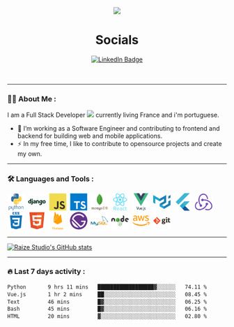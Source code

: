 <div id="header" align="center">
  <img src="https://media1.tenor.com/m/Cy_-gpMAPfUAAAAC/pianistchenle-sad-dog-crying.gif" width="256"/>
</div>
<div align="center">
  <h1>Socials</h1>
</div>
<div id="badges" align="center">
  <a href="https://www.linkedin.com/in/pinhojoel" target="_blank"><img src="https://img.shields.io/badge/LinkedIn-blue?style=for-the-badge&logo=linkedin&logoColor=white" alt="LinkedIn Badge"/></a>
</div>
</br>
<img src="https://komarev.com/ghpvc/?username=raizestudio&style=flat-square&color=blue" alt=""/>

---

### :man_technologist: About Me :
I am a Full Stack Developer <img src="https://media.giphy.com/media/WUlplcMpOCEmTGBtBW/giphy.gif" width="30"> currently living France and i'm portuguese.

- :telescope: I’m working as a Software Engineer and contributing to frontend and backend for building web and mobile applications.
- :zap: In my free time, I like to contribute to opensource projects and create my own.

---

### :hammer_and_wrench: Languages and Tools :
<div>
  <img src="https://github.com/devicons/devicon/blob/master/icons/python/python-original-wordmark.svg" title="Python" alt="React" width="40" height="40"/>&nbsp;
  <img src="https://github.com/devicons/devicon/blob/master/icons/django/django-plain-wordmark.svg" title="Django" alt="React" width="40" height="40"/>&nbsp;
  <img src="https://github.com/devicons/devicon/blob/master/icons/javascript/javascript-original.svg" title="Javascript" alt="React" width="40" height="40"/>&nbsp;
  <img src="https://github.com/devicons/devicon/blob/master/icons/typescript/typescript-original.svg" title="Typescript" alt="React" width="40" height="40"/>&nbsp;
  <img src="https://github.com/devicons/devicon/blob/master/icons/mongodb/mongodb-original-wordmark.svg" title="MongoDB" alt="React" width="40" height="40"/>&nbsp;
  <img src="https://github.com/devicons/devicon/blob/master/icons/react/react-original-wordmark.svg" title="React" alt="React" width="40" height="40"/>&nbsp;
  <img src="https://github.com/devicons/devicon/blob/master/icons/vuejs/vuejs-original-wordmark.svg" title="VueJs" alt="React" width="40" height="40"/>&nbsp;
  <img src="https://github.com/devicons/devicon/blob/master/icons/materialui/materialui-original.svg" title="Material UI" alt="Material UI" width="40" height="40"/>&nbsp;
  <img src="https://github.com/devicons/devicon/blob/master/icons/flutter/flutter-original.svg" title="Flutter" alt="Flutter" width="40" height="40"/>&nbsp;
  <img src="https://github.com/devicons/devicon/blob/master/icons/redux/redux-original.svg" title="Redux" alt="Redux " width="40" height="40"/>&nbsp;
  <img src="https://github.com/devicons/devicon/blob/master/icons/css3/css3-plain-wordmark.svg"  title="CSS3" alt="CSS" width="40" height="40"/>&nbsp;
  <img src="https://github.com/devicons/devicon/blob/master/icons/html5/html5-original.svg" title="HTML5" alt="HTML" width="40" height="40"/>&nbsp;
  <img src="https://github.com/devicons/devicon/blob/master/icons/firebase/firebase-plain-wordmark.svg" title="Firebase" alt="Firebase" width="40" height="40"/>&nbsp;
  <img src="https://github.com/devicons/devicon/blob/master/icons/gatsby/gatsby-original.svg" title="Gatsby"  alt="Gatsby" width="40" height="40"/>&nbsp;
  <img src="https://github.com/devicons/devicon/blob/master/icons/mysql/mysql-original-wordmark.svg" title="MySQL"  alt="MySQL" width="40" height="40"/>&nbsp;
  <img src="https://github.com/devicons/devicon/blob/master/icons/nodejs/nodejs-original-wordmark.svg" title="NodeJS" alt="NodeJS" width="40" height="40"/>&nbsp;
  <img src="https://github.com/devicons/devicon/blob/master/icons/amazonwebservices/amazonwebservices-plain-wordmark.svg" title="AWS" alt="AWS" width="40" height="40"/>&nbsp;
  <img src="https://github.com/devicons/devicon/blob/master/icons/git/git-original-wordmark.svg" title="Git" **alt="Git" width="40" height="40"/>
</div>

---
[![Raize Studio's GitHub stats](https://github-readme-stats.vercel.app/api?username=raizestudio)](https://github.com/raizestudio&show_icons=true&theme=radical)

---
### :fire: Last 7 days activity :
<!--START_SECTION:waka-->

```txt
Python       9 hrs 11 mins   ██████████████████▓░░░░░░   74.11 %
Vue.js       1 hr 2 mins     ██░░░░░░░░░░░░░░░░░░░░░░░   08.45 %
Text         46 mins         █▓░░░░░░░░░░░░░░░░░░░░░░░   06.25 %
Bash         45 mins         █▓░░░░░░░░░░░░░░░░░░░░░░░   06.16 %
HTML         20 mins         ▓░░░░░░░░░░░░░░░░░░░░░░░░   02.80 %
```

<!--END_SECTION:waka-->
